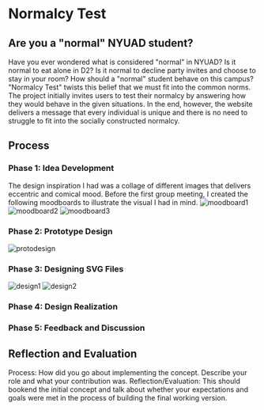 # Normalcy Test
## Are you a "normal" NYUAD student?
Have you ever wondered what is considered "normal" in NYUAD? Is it normal to eat alone in D2? Is it normal to decline party invites and choose to stay in your room? How should a "normal" student behave on this campus? "Normalcy Test" twists this belief that we must fit into the common norms. The project initially invites users to test their normalcy by answering how they would behave in the given situations. In the end, however, the website delivers a message that every individual is unique and there is no need to struggle to fit into the socially constructed normalcy. 

## Process
### Phase 1: Idea Development
The design inspiration I had was a collage of different images that delivers eccentric and comical mood. Before the first group meeting, I created the following moodboards to illustrate the visual I had in mind. 
![moodboard1](InjooKangImages/injookang1.png)
![moodboard2](InjooKangImages/injookang2.png)
![moodboard3](InjooKangImages/injookang3.png)

### Phase 2: Prototype Design
![protodesign](InjooKangImages/injookang4.png)

### Phase 3: Designing SVG Files
![design1](InjooKangImages/injookang5.png)
![design2](InjooKangImages/injookang6.png)

### Phase 4: Design Realization 

### Phase 5: Feedback and Discussion

## Reflection and Evaluation 

Process: How did you go about implementing the concept. Describe your role and what your contribution was.
Reflection/Evaluation: This should bookend the initial concept and talk about whether your expectations and goals were met in the process of building the final working version.
